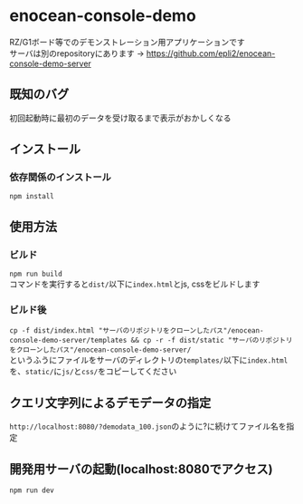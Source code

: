 # enocean-console-demo
RZ/G1ボード等でのデモンストレーション用アプリケーションです  
サーバは別のrepositoryにあります -> https://github.com/epli2/enocean-console-demo-server

## 既知のバグ
初回起動時に最初のデータを受け取るまで表示がおかしくなる

## インストール
### 依存関係のインストール
`npm install`

## 使用方法
### ビルド
`npm run build`  
コマンドを実行すると`dist/`以下に`index.html`とjs, cssをビルドします

### ビルド後
`cp -f dist/index.html "サーバのリポジトリをクローンしたパス"/enocean-console-demo-server/templates && cp -r -f dist/static "サーバのリポジトリをクローンしたパス"/enocean-console-demo-server/`  
というふうにファイルをサーバのディレクトリの`templates/`以下に`index.html`を、`static/`に`js/`と`css/`をコピーしてください

## クエリ文字列によるデモデータの指定
`http://localhost:8080/?demodata_100.json`のように?に続けてファイル名を指定

## 開発用サーバの起動(localhost:8080でアクセス)
`npm run dev`

